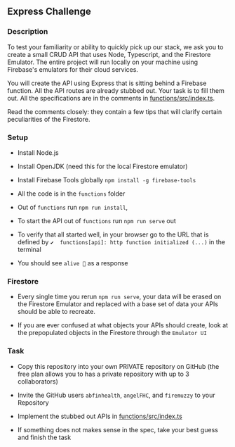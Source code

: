 
## Express Challenge

### Description

To test your familiarity or ability to quickly pick up our stack, we ask you to create a small CRUD API that uses Node, Typescript, and the Firestore Emulator. The entire project will run locally on your machine using Firebase's emulators for their cloud services.

You will create the API using Express that is sitting behind a Firebase function. All the API routes are already stubbed out. Your task is to fill them out. All the specifications are in the comments in [functions/src/index.ts](functions/src/index.ts).

Read the comments closely: they contain a few tips that will clarify certain peculiarities of the Firestore.

### Setup

- Install Node.js

- Install OpenJDK (need this for the local Firestore emulator)

- Install Firebase Tools globally `npm install -g firebase-tools`

- All the code is in the `functions` folder

- Out of `functions` run `npm run install`, 

- To start the API out of `functions` run `npm run serve` out 

- To verify that all started well, in your browser go to the URL that is defined by `✔  functions[api]: http function initialized (...)` in the terminal

- You should see `alive 💪` as a response

### Firestore

- Every single time you rerun `npm run serve`, your data will be erased on the Firestore Emulator and replaced with a base set of data your APIs should be able to recreate. 

- If you are ever confused at what objects your APIs should create, look at the prepopulated objects in the Firestore through the `Emulator UI`

### Task

- Copy this repository into your own PRIVATE repository on GitHub (the free plan allows you to has a private repository with up to 3 collaborators)

- Invite the GitHub users `abfinhealth`, `angelFHC`, and `firemuzzy` to your Repository

- Implement the stubbed out APIs in [functions/src/index.ts](functions/src/index.ts)

- If something does not makes sense in the spec, take your best guess and finish the task
